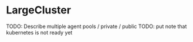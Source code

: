 # LargeCluster


TODO: Describe multiple agent pools / private / public
TODO: put note that kubernetes is not ready yet